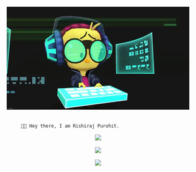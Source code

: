 <p align="center">
<img src="img/tweety.gif">

```diff

       👋🏻 Hey there, I am Rishiraj Purohit.

```

<!-- stack overflow | https://github.com/omidnikrah/github-readme-stackoverflow -->
<p align="center">
<a href="https://stackoverflow.com/users/4502078/rishiraj-purohit">
    <img src="https://github-readme-stackoverflow.vercel.app/?userID=4502078&theme=dark">
</a>

<!-- Joke card | https://github.com/ABSphreak/readme-jokes -->
<p align="center">
<img src="https://readme-jokes.vercel.app/api?hideBorder&theme=monokai">

<!-- profile viewers | https://github.com/antonkomarev/github-profile-views-counter-->
<p align="center">
<img src="https://komarev.com/ghpvc/?username=bahag-purohitr&color=0E9C47&style=for-the-badge">